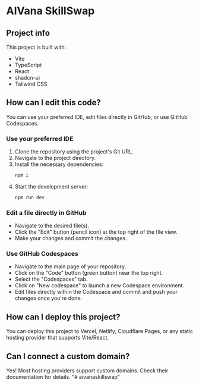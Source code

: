 # AIVana SkillSwap

## Project info

This project is built with:
- Vite
- TypeScript
- React
- shadcn-ui
- Tailwind CSS

## How can I edit this code?

You can use your preferred IDE, edit files directly in GitHub, or use GitHub Codespaces.

### Use your preferred IDE

1. Clone the repository using the project's Git URL.
2. Navigate to the project directory.
3. Install the necessary dependencies:
   ```sh
   npm i
   ```
4. Start the development server:
   ```sh
   npm run dev
   ```

### Edit a file directly in GitHub
- Navigate to the desired file(s).
- Click the "Edit" button (pencil icon) at the top right of the file view.
- Make your changes and commit the changes.

### Use GitHub Codespaces
- Navigate to the main page of your repository.
- Click on the "Code" button (green button) near the top right.
- Select the "Codespaces" tab.
- Click on "New codespace" to launch a new Codespace environment.
- Edit files directly within the Codespace and commit and push your changes once you're done.

## How can I deploy this project?

You can deploy this project to Vercel, Netlify, Cloudflare Pages, or any static hosting provider that supports Vite/React.

## Can I connect a custom domain?

Yes! Most hosting providers support custom domains. Check their documentation for details.
"# aivanaskillswap" 

